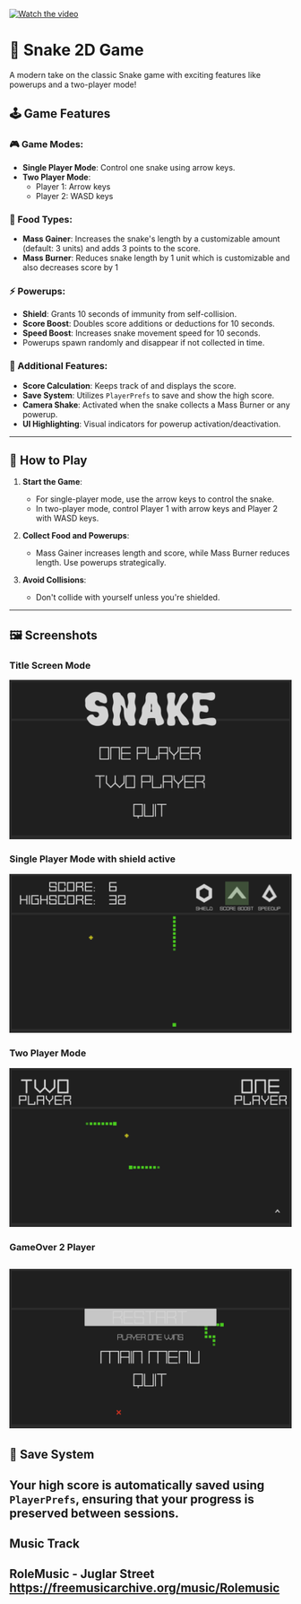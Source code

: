 
[![Watch the video](https://img.youtube.com/vi/ksaUojnINoo/maxresdefault.jpg)](https://www.youtube.com/watch?v=ksaUojnINoo&t=20s)


# 🐍 Snake 2D Game

A modern take on the classic Snake game with exciting features like powerups and a two-player mode!

## 🕹️ Game Features

### 🎮 Game Modes:
- **Single Player Mode**: Control one snake using arrow keys.
- **Two Player Mode**:
    - Player 1: Arrow keys
    - Player 2: WASD keys

### 🍏 Food Types:
- **Mass Gainer**: Increases the snake's length by a customizable amount (default: 3 units) and adds 3 points to the score.
- **Mass Burner**: Reduces snake length by 1 unit which is customizable and also decreases score by 1

### ⚡ Powerups:
- **Shield**: Grants 10 seconds of immunity from self-collision.
- **Score Boost**: Doubles score additions or deductions for 10 seconds.
- **Speed Boost**: Increases snake movement speed for 10 seconds.
- Powerups spawn randomly and disappear if not collected in time.

### 🎯 Additional Features:
- **Score Calculation**: Keeps track of and displays the score.
- **Save System**: Utilizes `PlayerPrefs` to save and show the high score.
- **Camera Shake**: Activated when the snake collects a Mass Burner or any powerup.
- **UI Highlighting**: Visual indicators for powerup activation/deactivation.

---

## 🚀 How to Play

1. **Start the Game**:  
   - For single-player mode, use the arrow keys to control the snake.
   - In two-player mode, control Player 1 with arrow keys and Player 2 with WASD keys.
   
2. **Collect Food and Powerups**:  
   - Mass Gainer increases length and score, while Mass Burner reduces length. Use powerups strategically.

3. **Avoid Collisions**:  
   - Don't collide with yourself unless you're shielded.

---

## 🖼️ Screenshots

### Title Screen Mode
![image alt](https://github.com/TheOne41799/MAT1Outscal/blob/main/Screenshot%201.png?raw=true)


### Single Player Mode with shield active
![image alt](https://github.com/TheOne41799/MAT1Outscal/blob/main/Screenshot%202.png?raw=true)


### Two Player Mode
![image alt](https://github.com/TheOne41799/MAT1Outscal/blob/main/Screenshot%203.png?raw=true)


### GameOver 2 Player
![image alt](https://github.com/TheOne41799/MAT1Outscal/blob/main/Screenshot%204.png?raw=true)
---

## 💾 Save System
Your high score is automatically saved using `PlayerPrefs`, ensuring that your progress is preserved between sessions.
---

## Music Track
RoleMusic - Juglar Street  
https://freemusicarchive.org/music/Rolemusic
---
